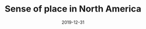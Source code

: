 ---
title: "Sense of place in North America"
collection: publications
permalink: /publication/2020-sense-of-place
date: 2019-12-31
venue: 'The Languages and Linguistics of North America: A Comprehensive Guide '
citation: 'Holton, Gary and Andrea L. Berez-Kroeker. to appear. Sens of place in North America. The Languages and Linguistics of North America: A Comprehensive Guide, ed. by Carmen Jany, Marianne Mithun, Keren Rice. Mouton de Gruyter. '
---